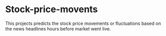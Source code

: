 # Stock-price-movents
This projects predicts the stock price movements or fluctuations based on the news headlines hours before market went live.
